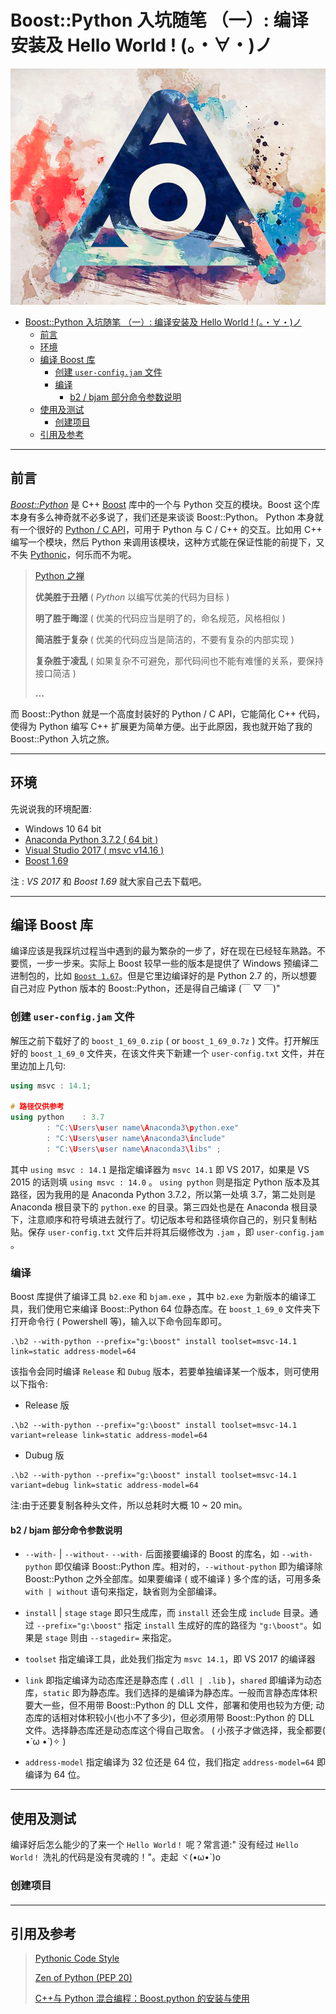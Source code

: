 # Boost::Python 入坑随笔 （一）: 编译安装及 Hello World ! (。・∀・)ノ

![](https://github.com/NagiSenbon/Boost_Python_Start/raw/master/pic/Amazarashi.jpg)

<!-- TOC -->

- [Boost::Python 入坑随笔 （一）: 编译安装及 Hello World ! (。・∀・)ノ](#boostpython-%E5%85%A5%E5%9D%91%E9%9A%8F%E7%AC%94-%E4%B8%80-%E7%BC%96%E8%AF%91%E5%AE%89%E8%A3%85%E5%8F%8A-hello-world--%E3%83%BB%E2%88%80%E3%83%BB%E3%83%8E)
	- [前言](#%E5%89%8D%E8%A8%80)
	- [环境](#%E7%8E%AF%E5%A2%83)
	- [编译 Boost 库](#%E7%BC%96%E8%AF%91-boost-%E5%BA%93)
		- [创建 `user-config.jam` 文件](#%E5%88%9B%E5%BB%BA-user-configjam-%E6%96%87%E4%BB%B6)
		- [编译](#%E7%BC%96%E8%AF%91)
			- [b2 / bjam 部分命令参数说明](#b2--bjam-%E9%83%A8%E5%88%86%E5%91%BD%E4%BB%A4%E5%8F%82%E6%95%B0%E8%AF%B4%E6%98%8E)
	- [使用及测试](#%E4%BD%BF%E7%94%A8%E5%8F%8A%E6%B5%8B%E8%AF%95)
		- [创建项目](#%E5%88%9B%E5%BB%BA%E9%A1%B9%E7%9B%AE)
	- [引用及参考](#%E5%BC%95%E7%94%A8%E5%8F%8A%E5%8F%82%E8%80%83)

<!-- /TOC -->

---

## 前言

[_Boost::Python_](https://wiki.python.org/moin/boost.python) 是 C++ [Boost](https://www.boost.org/) 库中的一个与 Python 交互的模块。Boost 这个库本身有多么神奇就不必多说了，我们还是来谈谈 Boost::Python。
Python 本身就有一个很好的 [Python / C API](https://docs.python.org/3/c-api/intro.html)，可用于 Python 与 C / C++ 的交互。比如用 C++ 编写一个模块，然后 Python 来调用该模块，这种方式能在保证性能的前提下，又不失 [Pythonic](https://docs.python-guide.org/writing/style/)，何乐而不为呢。

> [Python 之禅](http://note.qidong.name/2018/01/the-zen-of-python/)
>
> **优美胜于丑陋** ( _Python_ 以编写优美的代码为目标 )
>
> **明了胜于晦涩** ( 优美的代码应当是明了的，命名规范，风格相似 )
>
> **简洁胜于复杂** ( 优美的代码应当是简洁的，不要有复杂的内部实现 )
>
> **复杂胜于凌乱** ( 如果复杂不可避免，那代码间也不能有难懂的关系，要保持接口简洁 )
>
> **...**

而 Boost::Python 就是一个高度封装好的 Python / C API，它能简化 C++ 代码，使得为 Python 编写 C++ 扩展更为简单方便。出于此原因，我也就开始了我的 Boost::Python 入坑之旅。

---

## 环境

先说说我的环境配置:

- Windows 10 64 bit
- [Anaconda Python 3.7.2 ( 64 bit )](https://www.anaconda.com/distribution/)
- [Visual Studio 2017 ( msvc v14.16 )](https://visualstudio.microsoft.com/vs/)
- [Boost 1.69](https://www.boost.org/users/history/version_1_69_0.html)

注 : _VS 2017_ 和 _Boost 1.69_ 就大家自己去下载吧。

---

## 编译 Boost 库

编译应该是我踩坑过程当中遇到的最为繁杂的一步了，好在现在已经轻车熟路。不要慌，一步一步来。实际上 Boost 较早一些的版本是提供了 Windows 预编译二进制包的，比如 [`Boost 1.67`](https://www.boost.org/users/history/version_1_67_0.html)。但是它里边编译好的是 Python 2.7 的，所以想要自己对应 Python 版本的 Boost::Python，还是得自己编译 (￣ ▽ ￣)"

### 创建 `user-config.jam` 文件

解压之前下载好了的 `boost_1_69_0.zip` ( or `boost_1_69_0.7z` ) 文件。打开解压好的 `boost_1_69_0` 文件夹，在该文件夹下新建一个 `user-config.txt` 文件，并在里边加上几句:

```cpp
using msvc : 14.1;

# 路径仅供参考
using python	: 3.7
		: "C:\Users\user name\Anaconda3\python.exe"
		: "C:\Users\user name\Anaconda3\include"
		: "C:\Users\user name\Anaconda3\libs" ;
```

其中 `using msvc : 14.1` 是指定编译器为 `msvc 14.1` 即 VS 2017，如果是 VS 2015 的话则填 `using msvc : 14.0` 。 `using python` 则是指定 Python 版本及其路径，因为我用的是 Anaconda Python 3.7.2，所以第一处填 3.7，第二处则是 Anaconda 根目录下的 `python.exe` 的目录。第三四处也是在 Anaconda 根目录下，注意顺序和符号填进去就行了。切记版本号和路径填你自己的，别只复制粘贴。保存 `user-config.txt` 文件后并将其后缀修改为 `.jam` ，即 `user-config.jam` 。

### 编译

Boost 库提供了编译工具 `b2.exe` 和 `bjam.exe` ，其中 `b2.exe` 为新版本的编译工具，我们使用它来编译 Boost::Python 64 位静态库。在 `boost_1_69_0` 文件夹下打开命令行 ( Powershell 等)，输入以下命令回车即可。

```shell
.\b2 --with-python --prefix="g:\boost" install toolset=msvc-14.1 link=static address-model=64
```

该指令会同时编译 `Release` 和 `Dubug` 版本，若要单独编译某一个版本，则可使用以下指令:

- Release 版

```shell
.\b2 --with-python --prefix="g:\boost" install toolset=msvc-14.1 variant=release link=static address-model=64
```

- Dubug 版

```shell
.\b2 --with-python --prefix="g:\boost" install toolset=msvc-14.1 variant=debug link=static address-model=64
```

注:由于还要复制各种头文件，所以总耗时大概 10 ~ 20 min。

#### b2 / bjam 部分命令参数说明

- `--with-` | `--without-`
  `--with-` 后面接要编译的 Boost 的库名，如 `--with-python` 即仅编译 Boost::Python 库。相对的，`--without-python` 即为编译除 Boost::Python 之外全部库。如果要编译 ( 或不编译 ) 多个库的话，可用多条 `with | without` 语句来指定，缺省则为全部编译。

- `install` | `stage`
  `stage` 即只生成库，而 `install` 还会生成 `include` 目录。通过 `--prefix="g:\boost"` 指定 `install` 生成好的库的路径为 `"g:\boost"`。如果是 `stage` 则由 `--stagedir=` 来指定。

- `toolset`
  指定编译工具，此处我们指定为 `msvc 14.1`，即 VS 2017 的编译器

- `link`
  即指定编译为动态库还是静态库 ( `.dll | .lib` )，`shared` 即编译为动态库，`static` 即为静态库。我们选择的是编译为静态库。一般而言静态库体积要大一些，但不用带 Boost::Python 的 DLL 文件，部署和使用也较为方便; 动态库的话相对体积较小(也小不了多少)，但必须用带 Boost::Python 的 DLL 文件。选择静态库还是动态库这个得自己取舍。
  ( 小孩子才做选择，我全都要( •̀ ω •́ )✧ )

- `address-model`
  指定编译为 32 位还是 64 位，我们指定 `address-model=64` 即编译为 64 位。

---

## 使用及测试

编译好后怎么能少的了来一个 `Hello World！` 呢？常言道:" 没有经过 `Hello World！` 洗礼的代码是没有灵魂的！"。走起 ヾ(•ω•`)o

### 创建项目

####

---

## 引用及参考

> [Pythonic Code Style](https://docs.python-guide.org/writing/style/)
>
> [Zen of Python (PEP 20)](https://www.python.org/dev/peps/pep-0020/)
>
> [C++与 Python 混合编程：Boost.python 的安装与使用](https://blog.csdn.net/HaleyPKU/article/details/82911669)
